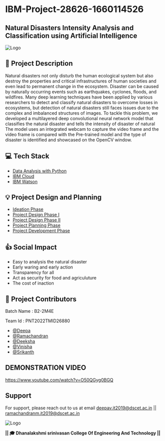 
# IBM-Project-28626-1660114526


## **Natural Disasters Intensity Analysis and Classification using Artificial Intelligence**
![Logo](https://i.pinimg.com/originals/82/8d/7e/828d7ebbe76f37f318da5b53161c816e.gif)

## 📝 Project Description
Natural disasters not only disturb the human ecological system but also destroy the properties and critical infrastructures of human societies and even lead to permanent change in the ecosystem. Disaster can be caused by naturally occurring events such as earthquakes, cyclones, floods, and wildfires. Many deep learning techniques have been applied by various researchers to detect and classify natural disasters to overcome losses in ecosystems, but detection of natural disasters still faces issues due to the complex and imbalanced structures of images. To tackle this problem, we developed a multilayered deep convolutional neural network model that classifies the natural disaster and tells the intensity of disaster  of natural The model uses an integrated webcam to capture the video frame and the video frame is compared with the Pre-trained model and the type of disaster is identified and showcased on the OpenCV window. 

## 💻 Tech Stack

 - [Data Analysis with Python](https://en.wikipedia.org/wiki/Data_analysis)
 - [IBM Cloud](https://en.wikipedia.org/wiki/IBM_Cloud)
 - [IBM Watson](https://en.wikipedia.org/wiki/IBM_Watson)
 


## 💡 Project Design and Planning
 - [Ideation Phase](https://github.com/IBM-EPBL/IBM-Project-28626-1660114526/tree/main/Project%20Design%20%26%20Planning/Ideation%20Phase)
 - [Project Design Phase I](https://github.com/IBM-EPBL/IBM-Project-28626-1660114526/tree/main/Project%20Design%20%26%20Planning/Project%20Design%20Phase%201)
 - [Project Design Phase II](https://github.com/IBM-EPBL/IBM-Project-28626-1660114526/tree/main/Project%20Design%20%26%20Planning/Project%20Design%20Phase%202)
 - [Project Planning Phase](https://github.com/IBM-EPBL/IBM-Project-28626-1660114526/tree/main/Project%20Design%20%26%20Planning/Project%20Planning)
 - [Project Development Phase](https://github.com/IBM-EPBL/IBM-Project-28626-1660114526/tree/main/Project%20development%20phase)

## 👍 Social Impact
 - Easy to analysis the natural disaster
 - Early waring and early action
 - Transparency for all
 - Act as security for food and agriculuture
 - The cost of inaction



## 💫 Project Contributors
Batch Name : B2-2M4E

Team Id : PNT2022TMID26880
- [@Deepa](https://github.com/deepavedhagiri)
- [@Ramachandran](https://github.com/Ramachandran4277)
- [@Deeksha](https://github.com/deeksha102)
- [@Vinisha](https://github.com/vinisha845)
- [@Srikanth](https://github.com/srikanth20202)


## DEMONSTRATION VIDEO
https://www.youtube.com/watch?v=O50QGyg0BGQ


## Support

For support, please reach out to us at email deepav.it2019@dscet.ac.in || ramachandranm.it2019@dscet.ac.in

![Logo](https://cliply.co/wp-content/uploads/2021/08/472108170_THANK_YOU_STICKER_400px.gif)





**********|**| 🎓 Dhanalakshmi srinivasan College Of Engineering And Technology |**|**********
